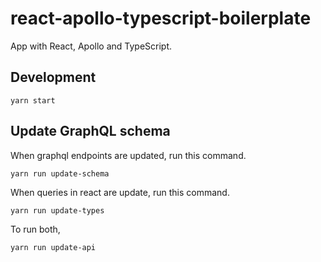 # react-apollo-typescript-boilerplate

App with React, Apollo and TypeScript.

## Development

```
yarn start
```

## Update GraphQL schema

When graphql endpoints are updated, run this command.

```
yarn run update-schema
```

When queries in react are update, run this command.

```
yarn run update-types
```

To run both,

```
yarn run update-api
```
